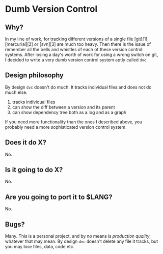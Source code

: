 # Dumb Version Control

## Why?

In my line of work, for tracking different versions of a single
file [git][1], [mercurial][2] or [svn][3] are much too heavy.
Then there is the issue of remember all the bells and whistles
of each of these version control systems.  After losing a day's
worth of work for using a wrong switch on git, I decided to write
a very dumb version control system aptly called `dvc`.

## Design philosophy

By design `dvc` doesn't do much: It tracks individual files 
and does not do much else.

1. tracks individual files
2. can show the diff between a version and its parent
3. can show dependency tree both as a log and as a graph

If you need more functionality than the ones I described above,
you probably need a more sophisticated version control system.

## Does it do X? 

No.

## Is it going to do X?

No.

## Are you going to port it to $LANG?

No.

## Bugs?

Many. This is a personal project, and by no means is *production quality*,
whatever that may mean.  By design `dvc` doesn't delete any file it tracks,
but you may lose files, data, code etc.
